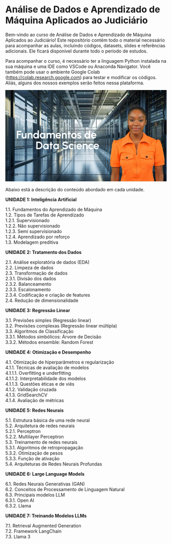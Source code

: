# Análise de Dados e Aprendizado de Máquina Aplicados ao Judiciário

Bem-vindo ao curso de Análise de Dados e Aprendizado de Máquina Aplicados ao Judiciário! Este repositório contém todo o material necessário para acompanhar as aulas, incluindo códigos, datasets, slides e referências adicionais. Ele ficará disponível durante todo o período de estudos.

Para acompanhar o curso, é necessário ter a linguagem Python instalada na sua máquina e uma IDE como VSCode ou Anaconda Navigator. Você também pode usar o ambiente Google Colab (https://colab.research.google.com) para testar e modificar os códigos. Aliás, alguns dos nossos exemplos serão feitos nessa plataforma.


[![Profissões da Ciência de Dados](images/thumbnail.jpeg)](https://share.synthesia.io/embeds/videos/42da21fb-4c2f-4a78-a724-dc107b0f920b)


Abaixo está a descrição do conteúdo abordado em cada unidade.

**UNIDADE 1: Inteligência Artificial**

1.1. Fundamentos do Aprendizado de Máquina  
1.2. Tipos de Tarefas de Aprendizado  
  1.2.1. Supervisionado  
  1.2.2. Não supervisionado  
  1.2.3. Semi supervisionado  
  1.2.4. Aprendizado por reforço  
1.3. Modelagem preditiva  

**UNIDADE 2: Tratamento dos Dados**

2.1. Análise exploratória de dados (EDA)  
2.2. Limpeza de dados  
2.3. Transformação de dados  
  2.3.1. Divisão dos dados  
  2.3.2. Balanceamento  
  2.3.3. Escalonamento  
  2.3.4. Codificação e criação de features  
2.4. Redução de dimensionalidade  

**UNIDADE 3: Regressão Linear**

3.1. Previsões simples (Regressão linear)  
3.2. Previsões complexas (Regressão linear múltipla)  
3.3. Algoritmos de Classificação  
  3.3.1. Métodos simbólicos: Árvore de Decisão  
  3.3.2. Métodos ensemble: Random Forest  

**UNIDADE 4: Otimização e Desempenho**

4.1. Otimização de hiperparâmetros e regularização  
  4.1.1. Técnicas de avaliação de modelos  
    4.1.1.1. Overfitting e underfitting  
    4.1.1.2. Interpretabilidade dos modelos  
    4.1.1.3. Questões éticas e de viés  
  4.1.2. Validação cruzada  
  4.1.3. GridSearchCV  
  4.1.4. Avaliação de métricas  

**UNIDADE 5: Redes Neurais**

5.1. Estrutura básica de uma rede neural  
5.2. Arquitetura de redes neurais  
  5.2.1. Perceptron  
  5.2.2. Multilayer Perceptron  
5.3. Treinamento de redes neurais  
  5.3.1. Algoritmos de retropropagação  
  5.3.2. Otimização de pesos  
  5.3.3. Função de ativação  
5.4. Arquiteturas de Redes Neurais Profundas  

**UNIDADE 6: Large Language Models**

6.1. Redes Neurais Generativas (GAN)  
6.2. Conceitos de Processamento de Linguagem Natural  
6.3. Principais modelos LLM  
  6.3.1. Open AI  
  6.3.2. Llama  

**UNIDADE 7: Treinando Modelos LLMs**

7.1. Retrieval Augmented Generation  
7.2. Framework LangChain  
7.3. Llama 3  
